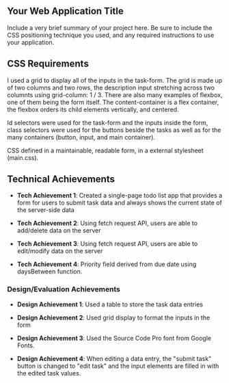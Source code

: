 ## Your Web Application Title

Include a very brief summary of your project here. Be sure to include the CSS positioning technique you used, and any required instructions to use your application.

## CSS Requirements

I used a grid to display all of the inputs in the task-form. The grid is made up of two columns and two rows, the description input stretching across two columnts using grid-column: 1 / 3. There are also many examples of flexbox, one of them being the form itself. The content-container is a flex container, the flexbox orders its child elements vertically, and centered.

Id selectors were used for the task-form and the inputs inside the form, class selectors were used for the buttons beside the tasks as well as for the many containers (button, input, and main container).

CSS defined in a maintainable, readable form, in a external stylesheet (main.css).

## Technical Achievements

- **Tech Achievement 1**: Created a single-page todo list app that provides a form for users to submit task data and always shows the current state of the server-side data

- **Tech Achievement 2**: Using fetch request API, users are able to add/delete data on the server

- **Tech Achievement 3**: Using fetch request API, users are able to edit/modify data on the server

- **Tech Achievement 4**: Priority field derived from due date using daysBetween function.

### Design/Evaluation Achievements

- **Design Achievement 1**: Used a table to store the task data entries

- **Design Achievement 2**: Used grid display to format the inputs in the form

- **Design Achievement 3**: Used the Source Code Pro font from Google Fonts.

- **Design Achievement 4**: When editing a data entry, the "submit task" button is changed to "edit task" and the input elements are filled in with the edited task values.
